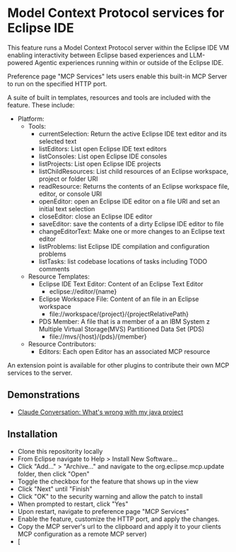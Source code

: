 # Model Context Protocol services for Eclipse IDE

This feature runs a Model Context Protocol server within the Eclipse IDE VM enabling interactivity between Eclipse based experiences and LLM-powered Agentic experiences running within or outside of the Eclipse IDE.

Preference page "MCP Services" lets users enable this built-in MCP Server to run on the specified HTTP port.

A suite of built in templates, resources and tools are included with the feature.  These include:

- Platform:
  - Tools:
    - currentSelection: Return the active Eclipse IDE text editor and its selected text
    - listEditors: List open Eclipse IDE text editors
    - listConsoles: List open Eclipse IDE consoles
    - listProjects: List open Eclipse IDE projects
    - listChildResources: List child resources of an Eclipse workspace, project or folder URI
    - readResource: Returns the contents of an Eclipse workspace file, editor, or console URI
    - openEditor: open an Eclipse IDE editor on a file URI and set an initial text selection
    - closeEditor: close an Eclipse IDE editor
    - saveEditor: save the contents of a dirty Eclipse IDE editor to file
    - changeEditorText: Make one or more changes to an Eclipse text editor
    - listProblems: list Eclipse IDE compilation and configuration problems
    - listTasks: list codebase locations of tasks including TODO comments
  - Resource Templates:
    - Eclipse IDE Text Editor: Content of an Eclipse Text Editor
      - eclipse://editor/{name}
    - Eclipse Workspace File: Content of an file in an Eclipse workspace
      - file://workspace/{project}/{projectRelativePath}
    - PDS Member: A file that is a member of a an IBM System z Multiple Virtual Storage(MVS) Partitioned Data Set (PDS)
      - file://mvs/{host}/{pds}/{member}
  - Resource Contributors:
    - Editors: Each open Editor has an associated MCP resource

An extension point is available for other plugins to contribute their own MCP services to the server.

## Demonstrations

- [Claude Conversation: What's wrong with my java project](https://claude.ai/share/31968356-df7e-471b-8fec-3b85868a2376)

## Installation

- Clone this repositority locally
- From Eclipse navigate to Help > Install New Software...
- Click "Add..." > "Archive..." and navigate to the org.eclipse.mcp.update folder, then click "Open"
- Toggle the checkbox for the feature that shows up in the view
- Click "Next" until "Finish"
- Click "OK" to the security warning and allow the patch to install
- When prompted to restart, click "Yes"
- Upon restart, navigate to preference page "MCP Services"
- Enable the feature, customize the HTTP port, and apply the changes.
- Copy the MCP server's url to the clipboard and apply it to your clients MCP configuration as a remote MCP server)
- [